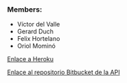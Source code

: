 ### Members:
 - Víctor del Valle
 - Gerard Duch
 - Felix Hortelano
 - Oriol Mominó

[Enlace a Heroku](https://hackernewsasw2016.herokuapp.com/)

[Enlace al repositorio Bitbucket de la API](https://bitbucket.org/gerardduch/api-asw)
